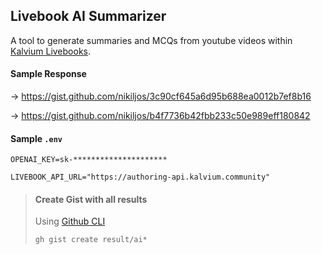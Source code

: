 ## Livebook AI Summarizer

A tool to generate summaries and MCQs from youtube videos within [Kalvium Livebooks](https://kalvium.community/livebooks).


#### Sample Response
→ https://gist.github.com/nikiljos/3c90cf645a6d95b688ea0012b7ef8b16  

→ https://gist.github.com/nikiljos/b4f7736b42fbb233c50e989eff180842


#### Sample `.env`

```
OPENAI_KEY=sk-*********************

LIVEBOOK_API_URL="https://authoring-api.kalvium.community"
```


> #### Create Gist with all results
> Using [Github CLI](https://cli.github.com/)
> ```
> gh gist create result/ai*
> ```